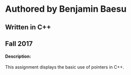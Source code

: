 # Authored by Benjamin Baesu #
## Written in C++ ##
## Fall 2017 ##

#### Description: ####
This assignment displays the basic use of pointers in C++.
